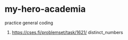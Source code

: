 # my-hero-academia
practice general coding 

1. https://cses.fi/problemset/task/1621/ distinct_numbers
